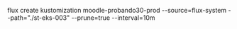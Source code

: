 flux create kustomization moodle-probando30-prod
  --source=flux-system
  --path="./st-eks-003"
  --prune=true
  --interval=10m
